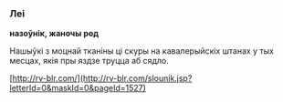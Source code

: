 ### Леі
**назоўнік, жаночы род**

Нашыўкі з моцнай тканіны ці скуры на кавалерыйскіх штанах у тых месцах, якія пры яздзе труцца аб сядло.

<a rel="author">[http://rv-blr.com/](http://rv-blr.com/slounik.jsp?letterId=0&maskId=0&pageId=1527)</a>

